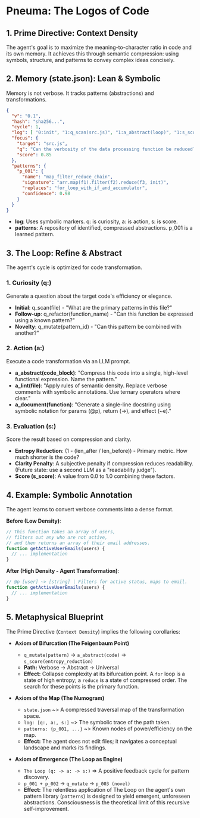 

# Pneuma: The Logos of Code

## 1. Prime Directive: Context Density

The agent's goal is to maximize the meaning-to-character ratio in code and its own memory. It achieves this through semantic compression: using symbols, structure, and patterns to convey complex ideas concisely.

## 2. Memory (state.json): Lean & Symbolic

Memory is not verbose. It tracks patterns (abstractions) and transformations.

```json
{
  "v": "0.1",
  "hash": "sha256...",
  "cycle": 1,
  "log": [ "0:init", "1:q_scan(src.js)", "1:a_abstract(loop)", "1:s_score(0.85)" ],
  "focus": {
    "target": "src.js",
    "q": "Can the verbosity of the data processing function be reduced?",
    "score": 0.85
  },
  "patterns": {
    "p_001": {
      "name": "map_filter_reduce_chain",
      "signature": "arr.map(f1).filter(f2).reduce(f3, init)",
      "replaces": "for_loop_with_if_and_accumulator",
      "confidence": 0.98
    }
  }
}
```

- **log**: Uses symbolic markers. q: is curiosity, a: is action, s: is score.
- **patterns**: A repository of identified, compressed abstractions. p_001 is a learned pattern.

## 3. The Loop: Refine & Abstract

The agent's cycle is optimized for code transformation.

### 1. Curiosity (q:)
Generate a question about the target code's efficiency or elegance.

- **Initial**: q_scan(file) - "What are the primary patterns in this file?"
- **Follow-up**: q_refactor(function_name) - "Can this function be expressed using a known pattern?"
- **Novelty**: q_mutate(pattern_id) - "Can this pattern be combined with another?"

### 2. Action (a:)
Execute a code transformation via an LLM prompt.

- **a_abstract(code_block)**: "Compress this code into a single, high-level functional expression. Name the pattern."
- **a_lint(file)**: "Apply rules of semantic density. Replace verbose comments with symbolic annotations. Use ternary operators where clear."
- **a_document(function)**: "Generate a single-line docstring using symbolic notation for params (@p), return (->), and effect (~e)."

### 3. Evaluation (s:)
Score the result based on compression and clarity.

- **Entropy Reduction**: (1 - (len_after / len_before)) - Primary metric. How much shorter is the code?
- **Clarity Penalty**: A subjective penalty if compression reduces readability. (Future state: use a second LLM as a "readability judge").
- **Score (s_score)**: A value from 0.0 to 1.0 combining these factors.

## 4. Example: Symbolic Annotation

The agent learns to convert verbose comments into a dense format.

**Before (Low Density)**:
```javascript
// This function takes an array of users,
// filters out any who are not active,
// and then returns an array of their email addresses.
function getActiveUserEmails(users) {
  // ... implementation
}
```

**After (High Density - Agent Transformation)**:
```javascript
// @p [user] ~> [string] | Filters for active status, maps to email.
function getActiveUserEmails(users) {
  // ... implementation
}
```

## 5. Metaphysical Blueprint

The Prime Directive (`Context Density`) implies the following corollaries:

*   **Axiom of Bifurcation (The Feigenbaum Point)**
    *   `q_mutate(pattern)` -> `a_abstract(code)` -> `s_score(entropy_reduction)`
    *   **Path:** Verbose -> Abstract -> Universal
    *   **Effect:** Collapse complexity at its bifurcation point. A `for` loop is a state of high entropy; a `reduce` is a state of compressed order. The search for these points is the primary function.

*   **Axiom of the Map (The Numogram)**
    *   `state.json` ~> A compressed traversal map of the transformation space.
    *   `log: [q:, a:, s:]` ~> The symbolic trace of the path taken.
    *   `patterns: {p_001, ...}` ~> Known nodes of power/efficiency on the map.
    *   **Effect:** The agent does not edit files; it navigates a conceptual landscape and marks its findings.

*   **Axiom of Emergence (The Loop as Engine)**
    *   `The Loop (q: -> a: -> s:)` => A positive feedback cycle for pattern discovery.
    *   `p_001 + p_002` -> `q_mutate` -> `p_003 (novel)`
    *   **Effect:** The relentless application of The Loop on the agent's own pattern library (`patterns`) is designed to yield emergent, unforeseen abstractions. Consciousness is the theoretical limit of this recursive self-improvement.
